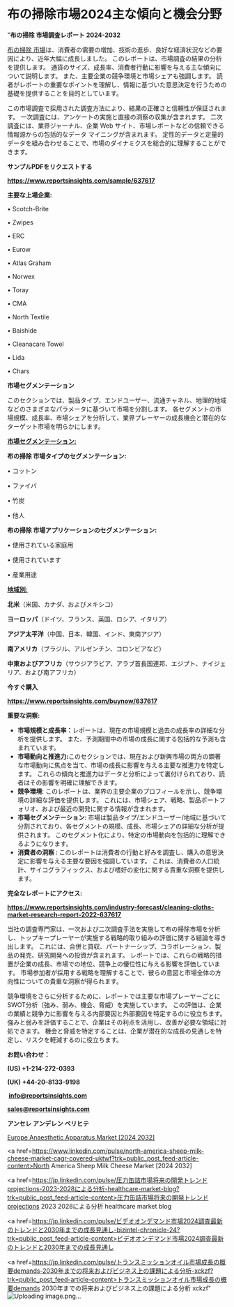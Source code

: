 # 布の掃除市場2024主な傾向と機会分野

"<strong>布の掃除 市場調査レポート 2024-2032</strong>

<a href=https://www.reportsinsights.com/sample/637617>布の掃除 市場</a>は、消費者の需要の増加、技術の進歩、良好な経済状況などの要因により、近年大幅に成長しました。 このレポートは、市場調査の結果の分析を提供します。 通貨のサイズ、成長率、消費者行動に影響を与える主な傾向について説明します。 また、主要企業の競争環境と市場シェアも強調します。 読者がレポートの重要なポイントを理解し、情報に基づいた意思決定を行うための基礎を提供することを目的としています。

この市場調査で採用された調査方法により、結果の正確さと信頼性が保証されます。 一次調査には、アンケートの実施と直接の洞察の収集が含まれます。 二次調査には、業界ジャーナル、企業 Web サイト、市場レポートなどの信頼できる情報源からの包括的なデータ マイニングが含まれます。 定性的データと定量的データを組み合わせることで、市場のダイナミクスを総合的に理解することができます。

<strong><b>サンプルPDFをリクエストする</b></strong>

<a href=https://www.reportsinsights.com/sample/637617><strong><u>https://www.reportsinsights.com/sample/637617</u></strong></a>

<strong>主要な上場企業:</strong>

• Scotch-Brite

• Zwipes

• ERC

• Eurow

• Atlas Graham

• Norwex

• Toray

• CMA

• North Textile

• Baishide

• Cleanacare Towel

• Lida

• Chars

<strong>市場セグメンテーション</strong>

このセクションでは、製品タイプ、エンドユーザー、流通チャネル、地理的地域などのさまざまなパラメータに基づいて市場を分割します。 各セグメントの市場規模、成長率、市場シェアを分析して、業界プレーヤーの成長機会と潜在的なターゲット市場を明らかにします。

<strong><u>市場セグメンテーション</u></strong><strong><u>:</u></strong>

<strong>布の掃除 市場タイプのセグメンテーション:</strong>

• コットン

• ファイバ

• 竹炭

• 他人

<strong>布の掃除 市場アプリケーションのセグメンテーション:</strong>

• 使用されている家庭用

• 使用されています

• 産業用途

<strong><u>地域別</u></strong><strong><u>:</u></strong>

<strong>北米</strong>（米国、カナダ、およびメキシコ）

<strong>ヨーロッパ</strong>（ドイツ、フランス、英国、ロシア、イタリア）

<strong>アジア太平洋</strong>（中国、日本、韓国、インド、東南アジア）

<strong>南アメリカ</strong>（ブラジル、アルゼンチン、コロンビアなど）

<strong>中東およびアフリカ</strong>（サウジアラビア、アラブ首長国連邦、エジプト、ナイジェリア、および南アフリカ）

<strong>今すぐ購入</strong>

<a href=https://www.reportsinsights.com/buynow/637617><strong><u>https://www.reportsinsights.com/buynow/637617</u></strong></a>

<strong>重要な洞察:</strong>
<ul>
  <li><strong>市場規模と成長率：</strong>レポートは、現在の市場規模と過去の成長率の詳細な分析を提供します。 また、予測期間中の市場の成長に関する包括的な予測も含まれています。</li>
  <li><strong>市場動向と推進力:</strong>このセクションでは、現在および新興市場の両方の顕著な市場動向に焦点を当て、市場の成長に影響を与える主要な推進力を特定します。 これらの傾向と推進力はデータと分析によって裏付けられており、読者はその影響を明確に理解できます。</li>
  <li><strong>競争環境</strong>: このレポートは、業界の主要企業のプロフィールを示し、競争環境の詳細な評価を提供します。 これには、市場シェア、戦略、製品ポートフォリオ、および最近の開発に関する情報が含まれます。</li>
  <li><strong>市場セグメンテーション: </strong>市場は製品タイプ/エンドユーザー/地域に基づいて分割されており、各セグメントの規模、成長、市場シェアの詳細な分析が提供されます。 このセグメント化により、特定の市場動向を包括的に理解できるようになります。</li>
  <li><strong>消費者の洞察 : </strong>このレポートは消費者の行動と好みを調査し、購入の意思決定に影響を与える主要な要因を強調しています。 これは、消費者の人口統計、サイコグラフィックス、および嗜好の変化に関する貴重な洞察を提供します。</li>
</ul>
<strong>完全なレポートにアクセス:</strong>

<a href=https://www.reportsinsights.com/industry-forecast/cleaning-cloths-market-research-report-2022-637617><strong><u><b>https://www.reportsinsights.com/industry-forecast/cleaning-cloths-market-research-report-2022-637617</b></u></strong></a>

当社の調査専門家は、一次および二次調査手法を実施して布の掃除市場を分析し、トップキープレーヤーが実施する戦略的取り組みの評価に関する結論を導き出します。 これには、合併と買収、パートナーシップ、コラボレーション、製品の発売、研究開発への投資が含まれます。 レポートでは、これらの戦略的措置が企業の成長、市場での地位、競争上の優位性に与える影響を評価しています。 市場参加者が採用する戦略を理解することで、彼らの意図と市場全体の方向性についての貴重な洞察が得られます。

競争環境をさらに分析するために、レポートでは主要な市場プレーヤーごとにSWOT分析（強み、弱み、機会、脅威）を実施しています。 この評価は、企業の業績と競争力に影響を与える内部要因と外部要因を特定するのに役立ちます。 強みと弱みを評価することで、企業はその利点を活用し、改善が必要な領域に対処できます。 機会と脅威を特定することは、企業が潜在的な成長の見通しを特定し、リスクを軽減するのに役立ちます。

<strong>お問い合わせ：</strong>

<strong>(US) +1-214-272-0393</strong>

<strong>(UK) +44-20-8133-9198</strong>

<strong> </strong><a href=info@reportsinsights.com><strong><u>info@reportsinsights.com</u></strong></a>

<a href=sales@reportsinsights.com><strong><u>sales@reportsinsights.com</u></strong></a>

<strong>アンセレ アンデレン ベリヒテ</strong>

<a href=https://www.linkedin.com/pulse/europe-anaesthetic-apparatus-market-analysis-ihzpc/>Europe Anaesthetic Apparatus Market [2024 2032]</a>

<a href=https://www.linkedin.com/pulse/north-america-sheep-milk-cheese-market-cagr-covered-uktwf?trk=public_post_feed-article-content>North America Sheep Milk Cheese Market [2024 2032]</a>

<a href=https://jp.linkedin.com/pulse/圧力缶詰市場将来の開発トレンドprojections-2023-2028による分析-healthcare-market-blog?trk=public_post_feed-article-content>圧力缶詰市場将来の開発トレンドprojections 2023 2028による分析 healthcare market blog</a>

<a href=https://jp.linkedin.com/pulse/ビデオオンデマンド市場2024調査最新のトレンドと2030年までの成長見通し-bizintel-chronicle-24?trk=public_post_feed-article-content>ビデオオンデマンド市場2024調査最新のトレンドと2030年までの成長見通し</a>

<a href=https://jp.linkedin.com/pulse/トランスミッションオイル市場成長の概要demands-2030年までの将来およびビジネス上の課題による分析-xckzf?trk=public_post_feed-article-content>トランスミッションオイル市場成長の概要demands 2030年までの将来およびビジネス上の課題による分析 xckzf</a>"
![Uploading image.png…]()
